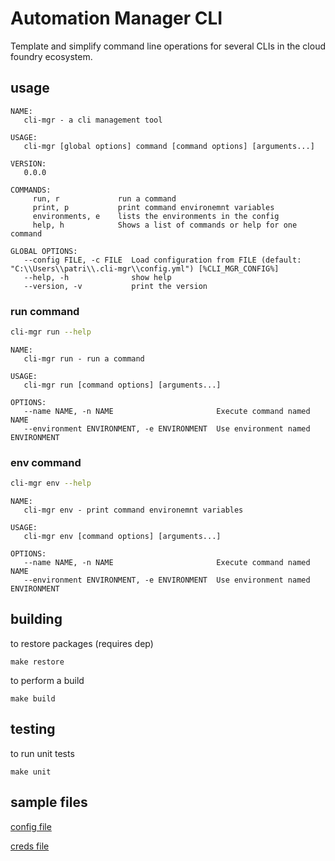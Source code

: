 # Automation Manager CLI

Template and simplify command line operations for several CLIs in the cloud foundry ecosystem.

## usage

```
NAME:
   cli-mgr - a cli management tool

USAGE:
   cli-mgr [global options] command [command options] [arguments...]

VERSION:
   0.0.0

COMMANDS:
     run, r             run a command
     print, p           print command environemnt variables
     environments, e    lists the environments in the config
     help, h            Shows a list of commands or help for one command

GLOBAL OPTIONS:
   --config FILE, -c FILE  Load configuration from FILE (default: "C:\\Users\\patri\\.cli-mgr\\config.yml") [%CLI_MGR_CONFIG%]
   --help, -h              show help
   --version, -v           print the version
```

### run command

```bash
cli-mgr run --help
```

```
NAME:
   cli-mgr run - run a command

USAGE:
   cli-mgr run [command options] [arguments...]

OPTIONS:
   --name NAME, -n NAME                       Execute command named NAME
   --environment ENVIRONMENT, -e ENVIRONMENT  Use environment named ENVIRONMENT
```

### env command

```bash
cli-mgr env --help
```

```
NAME:
   cli-mgr env - print command environemnt variables

USAGE:
   cli-mgr env [command options] [arguments...]

OPTIONS:
   --name NAME, -n NAME                       Execute command named NAME
   --environment ENVIRONMENT, -e ENVIRONMENT  Use environment named ENVIRONMENT
```

## building

to restore packages (requires dep)

```
make restore
```

to perform a build

```
make build
```

## testing

to run unit tests

```
make unit
```

## sample files

[config file](doc/example-config.yml)

[creds file](doc/example-creds.yml)